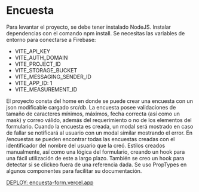 # Encuesta

Para levantar el proyecto, se debe tener instalado NodeJS.
Instalar dependencias con el comando npm install.
Se necesitas las variables de entorno para conectarse a Firebase:

- VITE_API_KEY
- VITE_AUTH_DOMAIN
- VITE_PROJECT_ID
- VITE_STORAGE_BUCKET
- VITE_MESSAGING_SENDER_ID
- VITE_APP_ID: 1
- VITE_MEASUREMENT_ID

El proyecto consta del home en donde se puede crear una encuesta con un json modificable cargado src/db.
La encuesta posee validaciones de tamaño de caracteres mínimos, máximos, fecha correcta (así como un mask) y correo válido, además del requerimiento o no de los elementos del formulario.
Cuando la encuesta es creada, un modal será mostrado en caso de fallar se notificará al usuario con un modal similar mostrando el error.
En /encuestas se pueden encontrar todas las encuestas creadas con el identificador del nombre del usuario que la creó.
Estilos creados manualmente, así como una lógica del formulario, creando un hook para una fácil utilización de este a largo plazo.
También se creo un hook para detectar si se clickeo fuera de una referencia dada.
Se uso PropTypes en algunos componentes para facilitar su documentación.

[DEPLOY: encuesta-form.vercel.app](https://encuesta-form.vercel.app/)

